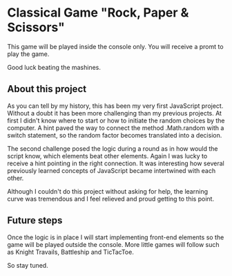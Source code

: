 # Classical Game "Rock, Paper & Scissors"

This game will be played inside the console only. You will receive a promt to play the game.

Good luck beating the mashines. 




## About this project

As you can tell by my history, this has been my very first JavaScript project. Without a doubt it has been more challenging than my previous projects. 
At first I didn't know where to start or how to initiate the random choices by the computer. A hint paved the way to connect the method .Math.random with a switch statement, 
so the random factor becomes translated into a decision. 

The second challenge posed the logic during a round as in how would the script know, which elements beat other elements. Again I was lucky to receive a hint pointing in the right connection. It was interesting how several previously learned concepts of JavaScript became intertwined with each other. 

Although I couldn't do this project without asking for help, the learning curve was tremendous and I feel relieved and proud getting to this point. 


## Future steps 

Once the logic is in place I will start implementing front-end elements so the game will be played outside the console. 
More little games will follow such as Knight Travails, Battleship and TicTacToe. 

So stay tuned. 
